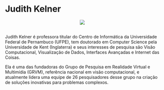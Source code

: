 # Judith Kelner

<center>
<img src="https://introducao-a-python-pyladies-brasil.netlify.app/assets/judith_kelner.jpg" style="max-width:300px;">
</center>
<br>

Judith Kelner é professora titular do Centro de Informática da Universidade Federal de Pernambuco (UFPE), tem doutorado em Computer Science pela Universidade de Kent (Inglaterra) e seus interesses de pesquisa são Visão Computacional, Visualização de Dados, Interfaces Avançadas e Internet das Coisas.

Ela é uma das fundadoras do Grupo de Pesquisa em Realidade Virtual e Multimídia (GRVM), referência nacional em visão computacional, e atualmente lidera uma equipe de 26 pesquisadores desse grupo na criação de soluções inovativas para problemas complexos.